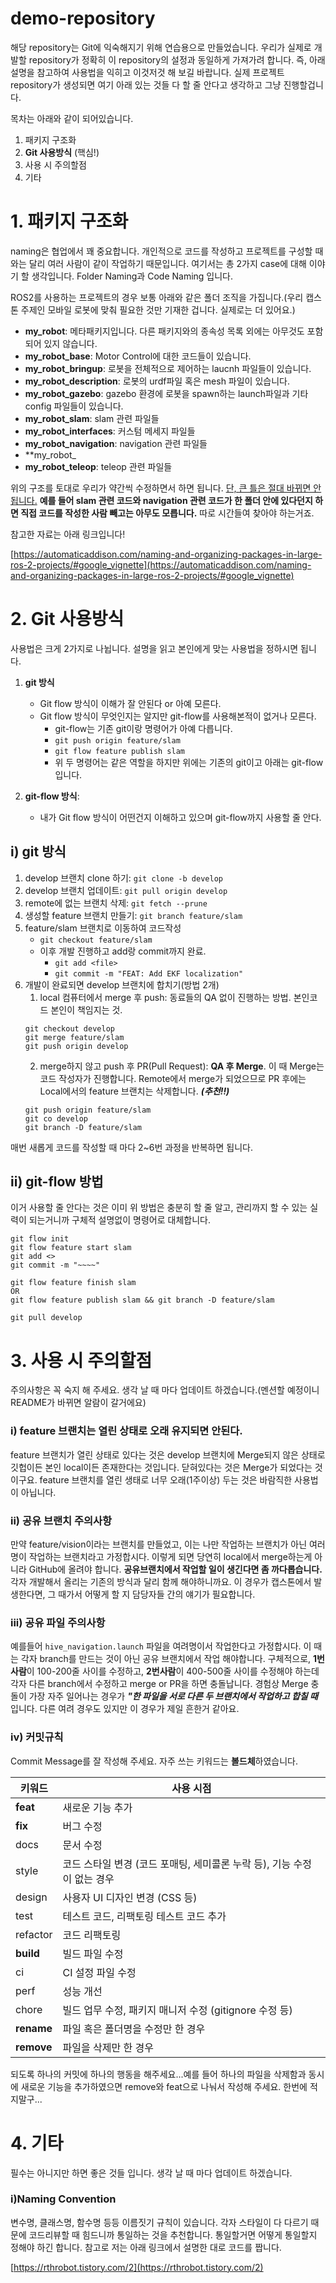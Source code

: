 # demo-repository
해당 repository는 Git에 익숙해지기 위해 연습용으로 만들었습니다. 우리가 실제로 개발할 repository가 정확히 이 repository의 설정과 동일하게 가져가려 합니다. 즉, 아래 설명을 참고하여 사용법을 익히고 이것저것 해 보길 바랍니다. 실제 프로젝트 repository가 생성되면 여기 아래 있는 것들 다 할 줄 안다고 생각하고 그냥 진행할겁니다.

목차는 아래와 같이 되어있습니다.
1. 패키지 구조화
2. **Git 사용방식** (핵심!)
3. 사용 시 주의할점
4. 기타

# 1. 패키지 구조화
naming은 협업에서 꽤 중요합니다. 개인적으로 코드를 작성하고 프로젝트를 구성할 때와는 달리 여러 사람이 같이 작업하기 때문입니다. 여기서는 총 2가지 case에 대해 이야기 할 생각입니다. Folder Naming과 Code Naming 입니다.

ROS2를 사용하는 프로젝트의 경우 보통 아래와 같은 폴더 조직을 가집니다.(우리 캡스톤 주제인 모바일 로봇에 맞춰 필요한 것만 기재한 겁니다. 실제로는 더 있어요.)
- **my_robot**: 메타패키지입니다. 다른 패키지와의 종속성 목록 외에는 아무것도 포함되어 있지 않습니다.
- **my_robot_base**: Motor Control에 대한 코드들이 있습니다.
- **my_robot_bringup**: 로봇을 전체적으로 제어하는 laucnh 파일들이 있습니다.
- **my_robot_description**: 로봇의 urdf파일 혹은 mesh 파일이 있습니다.
- **my_robot_gazebo**: gazebo 환경에 로봇을 spawn하는 launch파일과 기타 config 파일들이 있습니다.
- **my_robot_slam**: slam 관련 파일들
- **my_robot_interfaces**: 커스텀 메세지 파일들
- **my_robot_navigation**: navigation 관련 파일들
- **my_robot_
- **my_robot_teleop**: teleop 관련 파일들

위의 구조를 토대로 우리가 약간씩 수정하면서 하면 됩니다. <U>단, 큰 틀은 절대 바뀌면 안됩니다.</U> **예를 들어 slam 관련 코드와 navigation 관련 코드가 한 폴더 안에 있다던지 하면 직접 코드를 작성한 사람 빼고는 아무도 모릅니다.** 따로 시간들여 찾아야 하는거죠.

참고한 자료는 아래 링크입니다!

[https://automaticaddison.com/naming-and-organizing-packages-in-large-ros-2-projects/#google_vignette](https://automaticaddison.com/naming-and-organizing-packages-in-large-ros-2-projects/#google_vignette)

# 2. Git 사용방식
사용법은 크게 2가지로 나뉩니다. 설명을 읽고 본인에게 맞는 사용법을 정하시면 됩니다.
1. **git 방식**
   - Git flow 방식이 이해가 잘 안된다 or 아예 모른다.
   - Git flow 방식이 무엇인지는 알지만 git-flow를 사용해본적이 없거나 모른다.
     - git-flow는 기존 git이랑 명령어가 아예 다릅니다.
     - ```git push origin feature/slam```
     - ```git flow feature publish slam```
     - 위 두 명령어는 같은 역할을 하지만 위에는 기존의 git이고 아래는 git-flow입니다.

2. **git-flow 방식**:
   - 내가 Git flow 방식이 어떤건지 이해하고 있으며 git-flow까지 사용할 줄 안다.

## i) git 방식
1. develop 브랜치 clone 하기: ```git clone -b develop ```
2. develop 브랜치 업데이트: ```git pull origin develop```
3. remote에 없는 브랜치 삭제: ```git fetch --prune```
4. 생성할 feature 브랜치 만들기: ```git branch feature/slam```
5. feature/slam 브랜치로 이동하여 코드작성
   - ```git checkout feature/slam```
   - 이후 개발 진행하고 add랑 commit까지 완료.
     - ```git add <file>```
      - ```git commit -m "FEAT: Add EKF localization"```
6. 개발이 완료되면 develop 브랜치에 합치기(방법 2개)
   1. local 컴퓨터에서 merge 후 push: 동료들의 QA 없이 진행하는 방법. 본인코드 본인이 책임지는 것.
   ```git
   git checkout develop
   git merge feature/slam
   git push origin develop
   ```
   2. merge하지 않고 push 후 PR(Pull Request): **QA 후 Merge**. 이 때 Merge는 코드 작성자가 진행합니다. Remote에서 merge가 되었으므로 PR 후에는 Local에서의 feature 브랜치는 삭제합니다. ***(추천!!)***
   ```git
   git push origin feature/slam
   git co develop
   git branch -D feature/slam
   ```

매번 새롭게 코드를 작성할 때 마다 2~6번 과정을 반복하면 됩니다.

## ii) git-flow 방법
이거 사용할 줄 안다는 것은 이미 위 방법은 충분히 할 줄 알고, 관리까지 할 수 있는 실력이 되는거니까 구체적 설명없이 명령어로 대체합니다.
```git
git flow init
git flow feature start slam
git add <>
git commit -m "~~~~"

git flow feature finish slam
OR
git flow feature publish slam && git branch -D feature/slam

git pull develop
```

# 3. 사용 시 주의할점

주의사항은 꼭 숙지 해 주세요. 생각 날 때 마다 업데이트 하겠습니다.(멘션할 예정이니 README가 바뀌면 알람이 갈거에요)

### i) feature 브랜치는 열린 상태로 오래 유지되면 안된다.
feature 브랜치가 열린 상태로 있다는 것은 develop 브랜치에 Merge되지 않은 상태로 깃헙이든 본인 local이든 존재한다는 것입니다. 닫혀있다는 것은 Merge가 되었다는 것이구요. feature 브랜치를 열린 생태로 너무 오래(1주이상) 두는 것은 바람직한 사용법이 아닙니다.

### ii) 공유 브랜치 주의사항
만약 feature/vision이라는 브랜치를 만들었고, 이는 나만 작업하는 브랜치가 아닌 여러명이 작업하는 브랜치라고 가정합시다. 이렇게 되면 당연히 local에서 merge하는게 아니라 GitHub에 올려야 합니다. **공유브랜치에서 작업할 일이 생긴다면 좀 까다롭습니다.** 각자 개발해서 올리는 기존의 방식과 달리 함께 해야하니까요. 이 경우가 캡스톤에서 발생한다면, 그 때가서 어떻게 할 지 담당자들 간의 얘기가 필요합니다.

### iii) 공유 파일 주의사항
예를들어 ```hive_navigation.launch``` 파일을 여려명이서 작업한다고 가정합시다. 이 때는 각자 branch를 만드는 것이 아닌 공유 브랜치에서 작업 해야합니다. 구체적으로, **1번사람**이 100-200줄 사이를 수정하고, **2번사람**이 400-500줄 사이를 수정해야 하는데 각자 다른 branch에서 수정하고 merge or PR을 하면 충돌납니다. 경험상 Merge 충돌이 가장 자주 일어나는 경우가 ***"한 파일을 서로 다른 두 브랜치에서 작업하고 합칠 때*** 입니다. 다른 여려 경우도 있지만 이 경우가 제일 흔한거 같아요.

### iv) 커밋규칙
Commit Message를 잘 작성해 주세요. 자주 쓰는 키워드는 **볼드체**하였습니다.

|키워드 |사용 시점 |
|---|---|
|**feat**| 새로운 기능 추가|
|**fix**	|버그 수정|
|docs|	문서 수정
|style|	코드 스타일 변경 (코드 포매팅, 세미콜론 누락 등), 기능 수정이 없는 경우
|design|	사용자 UI 디자인 변경 (CSS 등)
|test|	테스트 코드, 리팩토링 테스트 코드 추가
|refactor|	코드 리팩토링
|**build**|	빌드 파일 수정
|ci|	CI 설정 파일 수정
|perf|	성능 개선
|chore|	빌드 업무 수정, 패키지 매니저 수정 (gitignore 수정 등)
|**rename**|	파일 혹은 폴더명을 수정만 한 경우
|**remove**|	파일을 삭제만 한 경우

되도록 하나의 커밋에 하나의 행동을 해주세요...예를 들어 하나의 파일을 삭제함과 동시에 새로운 기능을 추가하였으면 remove와 feat으로 나눠서 작성해 주세요. 한번에 적지말구...

# 4. 기타
필수는 아니지만 하면 좋은 것들 입니다. 생각 날 때 마다 업데이트 하겠습니다.

### i)Naming Convention
변수명, 클래스명, 함수명 등등 이름짓기 규칙이 있습니다. 각자 스타일이 다 다르기 때문에 코드리뷰할 때 힘드니까 통일하는 것을 추천합니다. 통일할거면 어떻게 통일할지 정해야 하긴 합니다. 참고로 저는 아래 링크에서 설명한 대로 코드를 짭니다.

[https://rthrobot.tistory.com/2](https://rthrobot.tistory.com/2)
